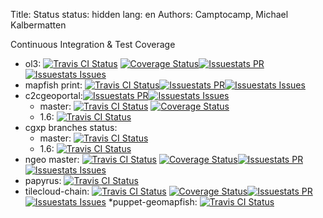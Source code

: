Title: Status
status: hidden
lang: en
Authors: Camptocamp, Michael Kalbermatten

Continuous Integration & Test Coverage

* ol3: [![Travis CI Status](https://secure.travis-ci.org/openlayers/ol3.svg)](http://travis-ci.org/#!/openlayers/ol3) [![Coverage Status](https://coveralls.io/repos/openlayers/ol3/badge.svg?branch=master)](https://coveralls.io/r/openlayers/ol3?branch=master)[![Issuestats PR](http://issuestats.com/github/openlayers/ol3/badge/pr)](http://issuestats.com/github/openlayers/ol3)[![Issuestats Issues](http://issuestats.com/github/openlayers/ol3/badge/issue)](http://issuestats.com/github/openlayers/ol3)
* mapfish print: [![Travis CI Status](https://travis-ci.org/mapfish/mapfish-print.svg)](https://travis-ci.org/mapfish/mapfish-print/branches)[![Issuestats PR](http://issuestats.com/github/openlayers/ol3/badge/pr)](http://issuestats.com/github/mapfish/mapfish-print)[![Issuestats Issues](http://issuestats.com/github/openlayers/ol3/badge/issue)](http://issuestats.com/github/mapfish/mapfish-print)
* c2cgeoportal:[![Issuestats PR](http://issuestats.com/github/openlayers/ol3/badge/pr)](http://issuestats.com/github/camptocamp/c2cgeoportal)[![Issuestats Issues](http://issuestats.com/github/openlayers/ol3/badge/issue)](http://issuestats.com/github/camptocamp/c2cgeoportal)
    * master:  [![Travis CI Status](https://secure.travis-ci.org/camptocamp/c2cgeoportal.svg?branch=master)](https://travis-ci.org/camptocamp/c2cgeoportal/branches) [![Coverage Status](https://coveralls.io/repos/camptocamp/c2cgeoportal/badge.svg?branch=master&service=github)](https://coveralls.io/github/camptocamp/c2cgeoportal?branch=master)
    * 1.6: [![Travis CI Status](https://travis-ci.org/camptocamp/c2cgeoportal.svg?branch=1.6)](https://travis-ci.org/camptocamp/c2cgeoportal/branches)
* cgxp  branches status: 
    * master:  [![Travis CI Status](https://travis-ci.org/camptocamp/cgxp.svg?branch=master)](https://travis-ci.org/camptocamp/cgxp/branches) 
    * 1.6: [![Travis CI Status](https://travis-ci.org/camptocamp/ngeo.svg?branch=master)](https://travis-ci.org/camptocamp/cgxp/branches)
* ngeo master: [![Travis CI Status](https://secure.travis-ci.org/openlayers/ol3.svg)](https://travis-ci.org/camptocamp/ngeo/branches) [![Coverage Status](https://coveralls.io/repos/github/camptocamp/ngeo/badge.svg?branch=master)](https://coveralls.io/github/camptocamp/ngeo?branch=master)[![Issuestats PR](http://issuestats.com/github/camptocamp/ngeo/badge/pr)](http://issuestats.com/github/camptocamp/ngeo)[![Issuestats Issues](http://issuestats.com/github/camptocamp/ngeo/badge/issue)](http://issuestats.com/github/camptocamp/ngeo)
* papyrus: [![Travis CI Status](https://travis-ci.org/elemoine/papyrus.svg?branch=master)](https://travis-ci.org/elemoine/papyrus/branches) 
* tilecloud-chain: [![Travis CI Status](https://travis-ci.org/sbrunner/tilecloud-chain.svg?branch=master)](https://travis-ci.org/sbrunner/tilecloud-chain/branches) [![Coverage Status](https://coveralls.io/repos/sbrunner/tilecloud-chain/badge.svg?branch=master&service=github)](https://coveralls.io/github/sbrunner/tilecloud-chain?branch=master)[![Issuestats PR](http://issuestats.com/github/sbrunner/tilecloud-chain/badge/pr)](http://issuestats.com/github/sbrunner/tilecloud-chain)[![Issuestats Issues](http://issuestats.com/github/sbrunner/tilecloud-chain/badge/issue)](http://issuestats.com/github/sbrunner/tilecloud-chain)
*puppet-geomapfish:  [![Travis CI Status](https://travis-ci.com/camptocamp/puppet-geomapfish.svg?token=85F5zimN46FwjNsUvVKm&branch=master)](https://travis-ci.com/camptocamp/puppet-geomapfish/branches)
